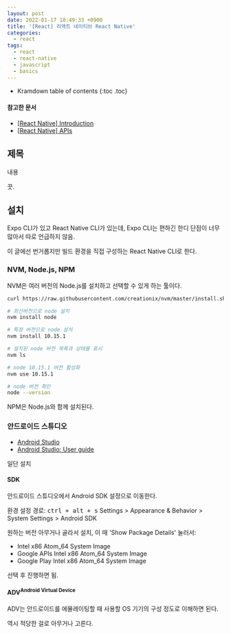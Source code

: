 ```yaml
---
layout: post
date: 2022-01-17 18:49:33 +0900
title: '[React] 리액트 네이티브 React Native'
categories:
  - react
tags:
  - react
  - react-native
  - javascript
  - basics
---
```


* Kramdown table of contents
{:toc .toc}

#### 참고한 문서

- [\[React Native\] Introduction](https://reactnative.dev/docs/getting-started)
- [\[React Native\] APIs](https://reactnative.dev/docs/accessibilityinfo)

## 제목

내용

끗.

## 설치

Expo CLI가 있고 React Native CLI가 있는데, Expo CLI는 편하긴 한디 단점이 너무 많아서 따로 언급하지 않음.

이 글에선 번거롭지만 빌드 환경을 직접 구성하는 React Native CLI로 한다.

### NVM, Node.js, NPM

NVM은 여러 버전의 Node.js를 설치하고 선택할 수 있게 하는 툴이다.

```bash
curl https://raw.githubusercontent.com/creationix/nvm/master/install.sh | bash

# 최신버전으로 node 설치
nvm install node

# 특정 버전으로 node 설치
nvm install 10.15.1

# 설치된 node 버전 목록과 상태를 표시
nvm ls

# node 10.15.1 버전 활성화
nvm use 10.15.1

# node 버전 확인
node --version
```

NPM은 Node.js와 함께 설치된다.

### 안드로이드 스튜디오

- [Android Studio](https://developer.android.com/studio)
- [Android Studio: User guide](https://developer.android.com/studio/intro)

일단 설치

#### SDK

안드로이드 스튜디오에서 Android SDK 설정으로 이동한다.

환경 설정 경로: <kbd>ctrl + alt + s</kbd> Settings > Appearance & Behavior > System Settings > Android SDK

원하는 버전 아무거나 골라서 설치, 이 때 'Show Package Details' 눌러서:

- Intel x86 Atom_64 System Image
- Google APIs Intel x86 Atom_64 System Image
- Google Play Intel x86 Atom_64 System Image

선택 후 진행하면 됨.

#### ADV<sup>Android Virtual Device</sup>

ADV는 안드로이드를 에뮬레이팅할 때 사용할 OS 기기의 구성 정도로 이해하면 된다.

역시 적당한 걸로 아무거나 고른다.
